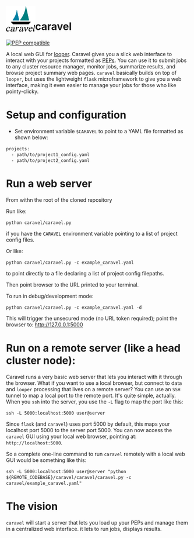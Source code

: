 <img src="caravel/static/caravel.svg" alt="caravel logo" height="70" align="left"/>

# caravel

[![PEP compatible](http://pepkit.github.io/img/PEP-compatible-green.svg)](http://pepkit.github.io)


A local web GUI for [looper](https://looper.readthedocs.io/). Caravel gives you a slick web interface to interact with your projects formatted as [PEPs](http://pepkit.github.io). You can use it to submit jobs to any cluster resource manager, monitor jobs, summarize results, and browse project summary web pages. `caravel` basically builds on top of `looper`, but uses the lightweight `flask` microframework to give you a web interface, making it even easier to manage your jobs for those who like pointy-clicky.


# Setup and configuration

* Set environment variable `$CARAVEL` to point to a YAML file formatted as shown below:

```
projects:
  - path/to/project1_config.yaml
  - path/to/project2_config.yaml
```

# Run a web server

From withn the root of the cloned repository

Run like:

```
python caravel/caravel.py
```
if you have the `CARAVEL` environment variable pointing to a list of project config files.

Or like:

```
python caravel/caravel.py -c example_caravel.yaml
```
to point directly to a file declaring a list of project config filepaths.

Then point browser to the URL printed to your terminal.


To run in debug/development mode: 
```
python caravel/caravel.py -c example_caravel.yaml -d
```
This will trigger the unsecured mode (no URL token required); point the browser to: http://127.0.0.1:5000

# Run on a remote server (like a head cluster node):

Caravel runs a very basic web server that lets you interact with it through the browser. What if you want to use a local browser, but connect to data and `looper` processing that lives on a remote server? You can use an `SSH` tunnel to map a local port to the remote port. It's quite simple, actually. When you `ssh` into the server, you use the `-L` flag to map the port like this:

```
ssh -L 5000:localhost:5000 user@server
```

Since `flask` (and `caravel`) uses port 5000 by default, this maps your localhost port 5000 to the server port 5000. You can now access the `caravel` GUI using your local web browser, pointing at: `http://localhost:5000`.

So a complete one-line command to run `caravel` remotely with a local web GUI would be something like this:

```
ssh -L 5000:localhost:5000 user@server "python ${REMOTE_CODEBASE}/caravel/caravel/caravel.py -c caravel/example_caravel.yaml"
```

# The vision

`caravel` will start a server that lets you load up your PEPs and manage them in a centralized web interface. it lets to run jobs, displays results.

